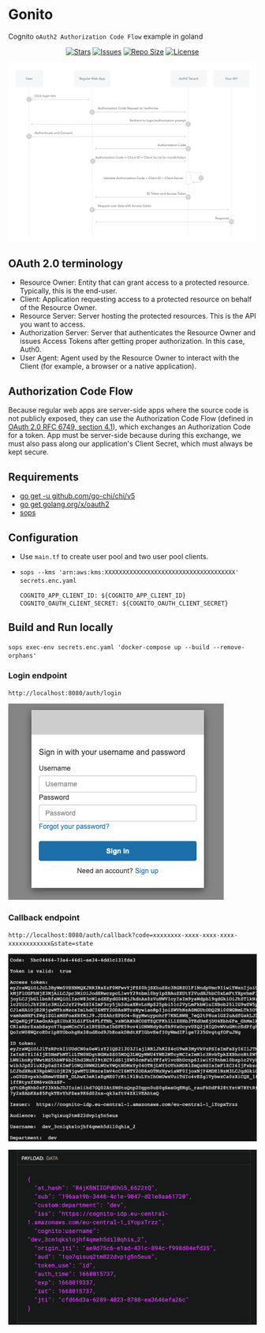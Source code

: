 # Gonito
Cognito `oAuth2 Authorization Code Flow` example in goland

<p align="center">
  <a href="https://github.com/milennik/gonito/stargazers">
    <img alt="Stars" src="https://img.shields.io/github/stars/milennik/gonito?style=for-the-badge&logo=starship&color=C9CBFF&logoColor=D9E0EE&labelColor=302D41"></a>
  <a href="https://github.com/milennik/gonito/issues">
    <img alt="Issues" src="https://img.shields.io/github/issues/milennik/gonito?style=for-the-badge&logo=bilibili&color=F5E0DC&logoColor=D9E0EE&labelColor=302D41"></a>
  <a href="https://github.com/milennik/gonito">
    <img alt="Repo Size" src="https://img.shields.io/github/repo-size/milennik/gonito?color=%23DDB6F2&label=SIZE&logo=codesandbox&style=for-the-badge&logoColor=D9E0EE&labelColor=302D41"/></a>
  <a href="https://github.com/milennik/gonito">
    <img alt="License" src="https://img.shields.io/github/license/milennik/gonito?style=for-the-badge&logo=starship&color=C9CBFF&logoColor=D9E0EE&labelColor=302D41"/></a>
</p>

![](assets/auth-sequence-auth-code.png)


## OAuth 2.0 terminology
- Resource Owner: Entity that can grant access to a protected resource. Typically, this is the end-user.
- Client: Application requesting access to a protected resource on behalf of the Resource Owner.
- Resource Server: Server hosting the protected resources. This is the API you want to access.
- Authorization Server: Server that authenticates the Resource Owner and issues Access Tokens after getting proper authorization. In this case, Auth0.
- User Agent: Agent used by the Resource Owner to interact with the Client (for example, a browser or a native application).

## Authorization Code Flow
Because regular web apps are server-side apps where the source code is not publicly exposed, 
they can use the Authorization Code Flow (defined in [OAuth 2.0 RFC 6749, section 4.1](https://www.rfc-editor.org/rfc/rfc6749#section-4.1)), 
which exchanges an Authorization Code for a token. App must be server-side because during this exchange, 
we must also pass along our application's Client Secret, which must always be kept secure.

## Requirements
- [go get -u github.com/go-chi/chi/v5](https://github.com/go-chi/chi)
- [go get golang.org/x/oauth2](golang.org/x/oauth2)
- [sops](https://github.com/mozilla/sops)

## Configuration

- Use `main.tf` to create user pool and two user pool clients.

- `sops --kms 'arn:aws:kms:XXXXXXXXXXXXXXXXXXXXXXXXXXXXXXXXXXXXX' secrets.enc.yaml `

      COGNITO_APP_CLIENT_ID: ${COGNITO_APP_CLIENT_ID}
      COGNITO_OAUTH_CLIENT_SECRET: ${COGNITO_OAUTH_CLIENT_SECRET}


## Build and Run locally
`sops exec-env secrets.enc.yaml 'docker-compose up --build --remove-orphans'`

### Login endpoint
`http://localhost:8080/auth/login`

![](assets/login.png)


### Callback endpoint
`http://localhost:8080/auth/callback?code=xxxxxxxx-xxxx-xxxx-xxxx-xxxxxxxxxxxx&state=state`

![](assets/response.png)

![](assets/jwt.png)
